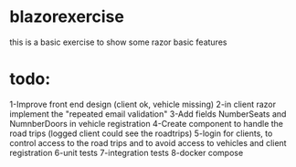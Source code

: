 # blazorexercise
this is a basic exercise to show some razor basic features

# todo:
1-Improve front end design (client ok, vehicle missing)
2-in client razor implement the "repeated email validation"
3-Add fields NumberSeats and NumnberDoors in vehicle registration
4-Create component to handle the road trips
  (logged client could see the roadtrips)
5-login for clients, to control access to the road trips and to avoid access to vehicles and client registration
6-unit tests
7-integration tests
8-docker compose